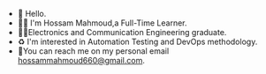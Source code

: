 - 👋 Hello.
- 👨‍💻 I'm Hossam Mahmoud,a Full-Time Learner.
- 👨‍🎓Electronics and Communication Engineering graduate.
- ♻️ I'm interested in Automation Testing and DevOps methodology.
- 📠You can reach me on my personal email hossammahmoud660@gmail.com.






